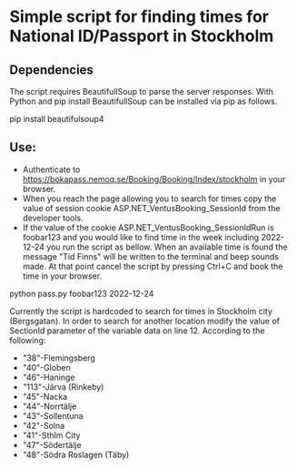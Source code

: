 # Simple script for finding times for National ID/Passport in Stockholm

## Dependencies
The script requires BeautifullSoup to parse the server responses. With Python and pip install BeautifullSoup can be installed via pip as follows. 

pip install beautifulsoup4

## Use:
* Authenticate to https://bokapass.nemoq.se/Booking/Booking/Index/stockholm in your browser.
* When you reach the page allowing you to search for times copy the value of session cookie ASP.NET_VentusBooking_SessionId from the developer tools.
* If the value of the cookie ASP.NET_VentusBooking_SessionIdRun is foobar123 and you would like to find time in the week including 2022-12-24 you run the script as bellow. When an available time is found the message "Tid Finns" will be written to the terminal and beep sounds made. At that point cancel the script by pressing Ctrl+C and book the time in your browser. 

python pass.py foobar123 2022-12-24

Currently the script is hardcoded to search for times in Stockholm city (Bergsgatan). In order to search for another location modify the value of SectionId parameter of the variable data on line 12. According to the following:

* "38"-Flemingsberg
* "40"-Globen
* "46"-Haninge
* "113"-Järva (Rinkeby)
* "45"-Nacka
* "44"-Norrtälje
* "43"-Sollentuna
* "42"-Solna
* "41"-Sthlm City
* "47"-Södertälje
* "48"-Södra Roslagen (Täby)
